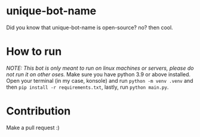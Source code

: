 # unique-bot-name
Did you know that unique-bot-name is open-source? no? then cool.

# How to run
*NOTE: This bot is only meant to run on linux machines or servers, please do not run it on other oses.*
Make sure you have python 3.9 or above installed.
Open your terminal (in my case, konsole) and run ``python -m venv .venv`` and then ``pip install -r requirements.txt``, lastly, run ``python main.py``.

# Contribution
Make a pull request :)
